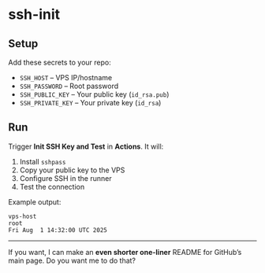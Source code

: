 # ssh-init

## Setup

Add these secrets to your repo:

* `SSH_HOST` – VPS IP/hostname
* `SSH_PASSWORD` – Root password
* `SSH_PUBLIC_KEY` – Your public key (`id_rsa.pub`)
* `SSH_PRIVATE_KEY` – Your private key (`id_rsa`)

## Run

Trigger **Init SSH Key and Test** in **Actions**.
It will:

1. Install `sshpass`
2. Copy your public key to the VPS
3. Configure SSH in the runner
4. Test the connection

Example output:

```
vps-host
root
Fri Aug  1 14:32:00 UTC 2025
```

---

If you want, I can make an **even shorter one-liner** README for GitHub’s main page.
Do you want me to do that?
